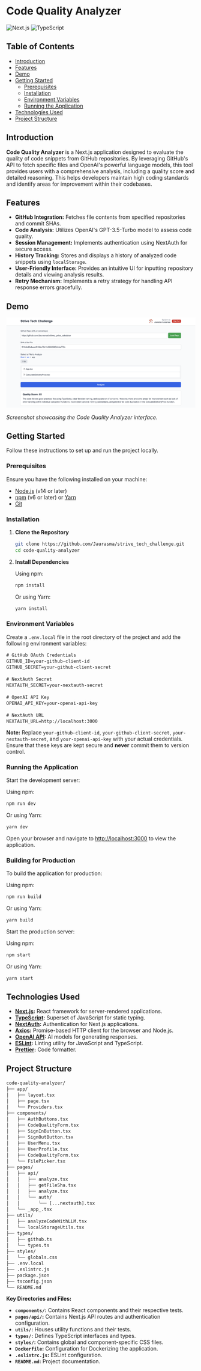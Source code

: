 # Code Quality Analyzer

![Next.js](https://img.shields.io/badge/Next.js-13.0.0-brightgreen.svg)
![TypeScript](https://img.shields.io/badge/TypeScript-4.5.2-blue.svg)

## Table of Contents

- [Introduction](#introduction)
- [Features](#features)
- [Demo](#demo)
- [Getting Started](#getting-started)
  - [Prerequisites](#prerequisites)
  - [Installation](#installation)
  - [Environment Variables](#environment-variables)
  - [Running the Application](#running-the-application)
- [Technologies Used](#technologies-used)
- [Project Structure](#project-structure)

## Introduction

**Code Quality Analyzer** is a Next.js application designed to evaluate the quality of code snippets from GitHub repositories. By leveraging GitHub's API to fetch specific files and OpenAI's powerful language models, this tool provides users with a comprehensive analysis, including a quality score and detailed reasoning. This helps developers maintain high coding standards and identify areas for improvement within their codebases.

## Features

- **GitHub Integration:** Fetches file contents from specified repositories and commit SHAs.
- **Code Analysis:** Utilizes OpenAI's GPT-3.5-Turbo model to assess code quality.
- **Session Management:** Implements authentication using NextAuth for secure access.
- **History Tracking:** Stores and displays a history of analyzed code snippets using `localStorage`.
- **User-Friendly Interface:** Provides an intuitive UI for inputting repository details and viewing analysis results.
- **Retry Mechanism:** Implements a retry strategy for handling API response errors gracefully.

## Demo

![Application Screenshot](./screenshots/demo.png)

_Screenshot showcasing the Code Quality Analyzer interface._

## Getting Started

Follow these instructions to set up and run the project locally.

### Prerequisites

Ensure you have the following installed on your machine:

- [Node.js](https://nodejs.org/en/) (v14 or later)
- [npm](https://www.npmjs.com/) (v6 or later) or [Yarn](https://yarnpkg.com/)
- [Git](https://git-scm.com/)

### Installation

1. **Clone the Repository**

   ```bash
   git clone https://github.com/Jaurasma/strive_tech_challenge.git
   cd code-quality-analyzer
   ```

2. **Install Dependencies**

   Using npm:

   ```bash
   npm install
   ```

   Or using Yarn:

   ```bash
   yarn install
   ```

### Environment Variables

Create a `.env.local` file in the root directory of the project and add the following environment variables:

```env
# GitHub OAuth Credentials
GITHUB_ID=your-github-client-id
GITHUB_SECRET=your-github-client-secret

# NextAuth Secret
NEXTAUTH_SECRET=your-nextauth-secret

# OpenAI API Key
OPENAI_API_KEY=your-openai-api-key

# NextAuth URL
NEXTAUTH_URL=http://localhost:3000
```

**Note:** Replace `your-github-client-id`, `your-github-client-secret`, `your-nextauth-secret`, and `your-openai-api-key` with your actual credentials. Ensure that these keys are kept secure and **never** commit them to version control.

### Running the Application

Start the development server:

Using npm:

```bash
npm run dev
```

Or using Yarn:

```bash
yarn dev
```

Open your browser and navigate to [http://localhost:3000](http://localhost:3000) to view the application.

### Building for Production

To build the application for production:

Using npm:

```bash
npm run build
```

Or using Yarn:

```bash
yarn build
```

Start the production server:

Using npm:

```bash
npm start
```

Or using Yarn:

```bash
yarn start
```

## Technologies Used

- **[Next.js](https://nextjs.org/):** React framework for server-rendered applications.
- **[TypeScript](https://www.typescriptlang.org/):** Superset of JavaScript for static typing.
- **[NextAuth](https://next-auth.js.org/):** Authentication for Next.js applications.
- **[Axios](https://axios-http.com/):** Promise-based HTTP client for the browser and Node.js.
- **[OpenAI API](https://openai.com/api/):** AI models for generating responses.
- **[ESLint](https://eslint.org/):** Linting utility for JavaScript and TypeScript.
- **[Prettier](https://prettier.io/):** Code formatter.

## Project Structure

```
code-quality-analyzer/
├── app/
│   ├── layout.tsx
│   ├── page.tsx
│   └── Providers.tsx
├── components/
│   ├── AuthButtons.tsx
│   ├── CodeQualityForm.tsx
│   ├── SignInButton.tsx
│   ├── SignOutButton.tsx
│   ├── UserMenu.tsx
│   ├── UserProfile.tsx
│   ├── CodeQualityForm.tsx
│   └── FilePicker.tsx
├── pages/
│   ├── api/
│   │   ├── analyze.tsx
│   │   ├── getFileSha.tsx
│   │   ├── analyze.tsx
│   │   └── auth/
│   │       └── [...nextauth].tsx
│   └── _app_.tsx
├── utils/
│   ├── analyzeCodeWithLLM.tsx
│   └── localStorageUtils.tsx
├── types/
│   ├── github.ts
│   └── types.ts
├── styles/
│   └── globals.css
├── .env.local
├── .eslintrc.js
├── package.json
├── tsconfig.json
└── README.md
```

**Key Directories and Files:**

- **`components/`:** Contains React components and their respective tests.
- **`pages/api/`:** Contains Next.js API routes and authentication configuration.
- **`utils/`:** Houses utility functions and their tests.
- **`types/`:** Defines TypeScript interfaces and types.
- **`styles/`:** Contains global and component-specific CSS files.
- **`Dockerfile`:** Configuration for Dockerizing the application.
- **`.eslintrc.js`:** ESLint configuration.
- **`README.md`:** Project documentation.
